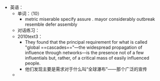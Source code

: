 - 英语：
	- 单词：（10）
		- metric
		  miserable
		  specify
		  assure .
		  mayor
		  considerably
		  outbreak
		  resemble
		  defer
		  assembly
	- 对话练习：
	- 2010text3：
		- They found that the principal requirement for what is called "global ==cascades=="—the widespread propagation of influence through networks—is the presence not of a few influentials but, rather, of a critical mass of easily influenced people.
		- 他们发现主要是需求对于什么叫“全球瀑布”——那个广泛的宣传
	-